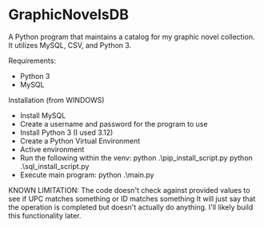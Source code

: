 # GraphicNovelsDB
A Python program that maintains a catalog for my graphic novel collection. It utilizes MySQL, CSV, and Python 3.

Requirements:
- Python 3
- MySQL

Installation (from WINDOWS)
- Install MySQL
- Create a username and password for the program to use
- Install Python 3 (I used 3.12)
- Create a Python Virtual Environment
- Active environment
- Run the following within the venv:
    python .\pip_install_script.py
    python .\sql_install_script.py
- Execute main program:
    python .\main.py

KNOWN LIMITATION:
The code doesn't check against provided values to see if UPC matches something or ID matches something
It will just say that the operation is completed but doesn't actually do anything. 
I'll likely build this functionality later.
